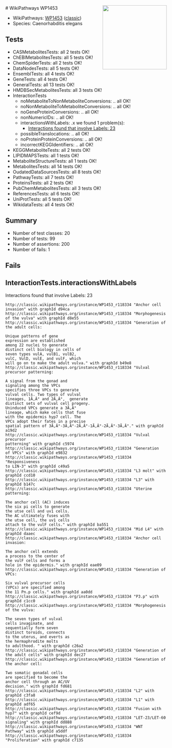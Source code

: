 <img style="float: right; width: 200px" src="https://upload.wikimedia.org/wikipedia/commons/thumb/8/83/Wplogo_with_text_500.png/640px-Wplogo_with_text_500.png" />
# WikiPathways WP1453

* WikiPathways: [WP1453](https://wikipathways.org/pathways/WP1453) ([classic](https://classic.wikipathways.org/instance/WP1453))
* Species: Caenorhabditis elegans
## Tests
* CASMetabolitesTests: all 2 tests OK!
* ChEBIMetabolitesTests: all 5 tests OK!
* ChemSpiderTests: all 2 tests OK!
* DataNodesTests: all 5 tests OK!
* EnsemblTests: all 4 tests OK!
* GeneTests: all 4 tests OK!
* GeneralTests: all 13 tests OK!
* HMDBSecMetabolitesTests: all 3 tests OK!
* InteractionTests
    * noMetaboliteToNonMetaboliteConversions: .. all OK!
    * noNonMetaboliteToMetaboliteConversions: .. all OK!
    * noGeneProteinConversions: .. all OK!
    * nonNumericIDs: .. all OK!
    * interactionsWithLabels: .x we found 1 problem(s):
        * [Interactions found that involve Labels: 23](#fe97a8da)
    * possibleTranslocations: .. all OK!
    * noProteinProteinConversions: .. all OK!
    * incorrectKEGGIdentifiers: .. all OK!
* KEGGMetaboliteTests: all 2 tests OK!
* LIPIDMAPSTests: all 1 tests OK!
* MetaboliteStructureTests: all 1 tests OK!
* MetabolitesTests: all 14 tests OK!
* OudatedDataSourcesTests: all 8 tests OK!
* PathwayTests: all 7 tests OK!
* ProteinsTests: all 2 tests OK!
* PubChemMetabolitesTests: all 3 tests OK!
* ReferencesTests: all 6 tests OK!
* UniProtTests: all 5 tests OK!
* WikidataTests: all 4 tests OK!


## Summary

* Number of test classes: 20
* Number of tests: 99
* Number of assertions: 200
* Number of fails: 1

## Fails

<a name="fe97a8da" />

## InteractionTests.interactionsWithLabels

Interactions found that involve Labels: 23
```
http://classic.wikipathways.org/instance/WP1453_r118334 "Anchor cell 
invasion" with graphId d94ca
http://classic.wikipathways.org/instance/WP1453_r118334 "Morphogenesis
of the vulva" with graphId d8e55
http://classic.wikipathways.org/instance/WP1453_r118334 "Generation of the adult cells:

Unique patterns of gene 
expression are established 
among 22 nuclei to generate 
distinct cell biology in cells of 
seven types vulA, vulB1, vulB2, 
vulC, VulD, vulE, and vulF, which 
will go on to make the adult vulva." with graphId b49e8
http://classic.wikipathways.org/instance/WP1453_r118334 "Vulval precursor patterning:

A signal from the gonad and 
signaling among the VPCs 
specifies three VPCs to generate 
vulval cells. Two types of vulval 
lineages, 1Ã‚Â° and 2Ã‚Â°,  generate 
distinct sets of vulval cell progeny. 
Uninduced VPCs generate a 3Ã‚Â° 
lineage, which make cells that fuse 
with the epidermis hyp7 cell. The 
VPCs adopt their fates in a precise 
spatial pattern of 3Ã‚Â°-3Ã‚Â°-2Ã‚Â°-1Ã‚Â°-2Ã‚Â°-3Ã‚Â°." with graphId a19d2
http://classic.wikipathways.org/instance/WP1453_r118334 "Vulval precursor
patterning" with graphId c5974
http://classic.wikipathways.org/instance/WP1453_r118334 "Generation 
of VPCs" with graphId e9832
http://classic.wikipathways.org/instance/WP1453_r118334 "Responsiveness 
to LIN-3" with graphId c49a5
http://classic.wikipathways.org/instance/WP1453_r118334 "L3 molt" with graphId ccd10
http://classic.wikipathways.org/instance/WP1453_r118334 "L3" with graphId b147c
http://classic.wikipathways.org/instance/WP1453_r118334 "Uterine patterning:

The anchor cell (AC) induces 
the six pi cells to generate
the utse cell and uv1 cells. 
The AC ultimately fuses with 
the utse cell, the uv1 cells 
attach to the vulF cells." with graphId ba551
http://classic.wikipathways.org/instance/WP1453_r118334 "Mid L4" with graphId daaec
http://classic.wikipathways.org/instance/WP1453_r118334 "Anchor cell invasion: 

The anchor cell extends 
a process to the center of 
the vulF cells and forms a 
hole in the epidermis." with graphId eae09
http://classic.wikipathways.org/instance/WP1453_r118334 "Generation of VPCs:

Six vulval precursor cells 
(VPCs) are specified among 
the 11 Pn.p cells." with graphId aa0dd
http://classic.wikipathways.org/instance/WP1453_r118334 "P3.p" with graphId c1cc0
http://classic.wikipathways.org/instance/WP1453_r118334 "Morphogenesis of the vulva:

The seven types of vulval 
cells invaginate, and 
sequentially form seven 
distinct toroids, connects 
to the uterus, and everts as 
the hermaphrodite molts 
to adulthood. " with graphId c26a2
http://classic.wikipathways.org/instance/WP1453_r118334 "Generation of
the adult cells" with graphId dec27
http://classic.wikipathways.org/instance/WP1453_r118334 "Generation of the anchor cell:

Two somatic gonadal cells 
are specified to become the 
anchor cell through an AC/UV 
decision." with graphId fd681
http://classic.wikipathways.org/instance/WP1453_r118334 "L2" with graphId c3fa8
http://classic.wikipathways.org/instance/WP1453_r118334 "L1" with graphId adf65
http://classic.wikipathways.org/instance/WP1453_r118334 "Fusion with 
hyp7" with graphId cef9d
http://classic.wikipathways.org/instance/WP1453_r118334 "LET-23/LET-60
signaling" with graphId dd888
http://classic.wikipathways.org/instance/WP1453_r118334 "WNT 
Pathway" with graphId a5ddf
http://classic.wikipathways.org/instance/WP1453_r118334 "Proliferation" with graphId c7135
```

